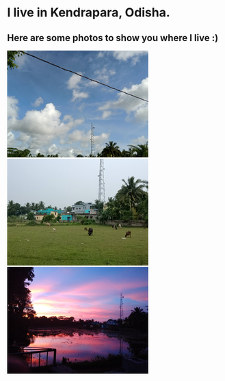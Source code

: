 # I live in Kendrapara, Odisha.
## Here are some photos to show you where I live :)


<img src=https://github.com/atulsnjena/atulsnjena/blob/master/kdp_jul30.jpg width="330" height="250"> <img src=https://github.com/atulsnjena/atulsnjena/blob/master/kdp_aug4.jpg width="330" height="250"> <img src=https://github.com/atulsnjena/atulsnjena/blob/master/kdp_sept15.jpg width="330" height="250">
